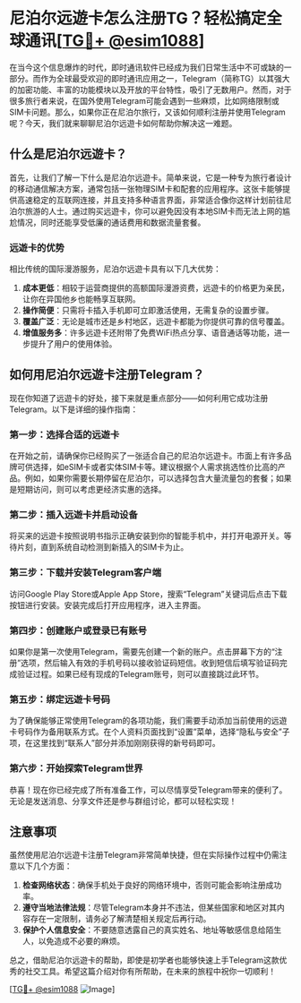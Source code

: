 # 尼泊尔远遊卡怎么注册TG？轻松搞定全球通讯[[TG💪+ @esim1088](https://t.me/s/esim1088)]

在当今这个信息爆炸的时代，即时通讯软件已经成为我们日常生活中不可或缺的一部分。而作为全球最受欢迎的即时通讯应用之一，Telegram（简称TG）以其强大的加密功能、丰富的功能模块以及开放的平台特性，吸引了无数用户。然而，对于很多旅行者来说，在国外使用Telegram可能会遇到一些麻烦，比如网络限制或SIM卡问题。那么，如果你正在尼泊尔旅行，又该如何顺利注册并使用Telegram呢？今天，我们就来聊聊尼泊尔远遊卡如何帮助你解决这一难题。

## 什么是尼泊尔远遊卡？

首先，让我们了解一下什么是尼泊尔远遊卡。简单来说，它是一种专为旅行者设计的移动通信解决方案，通常包括一张物理SIM卡和配套的应用程序。这张卡能够提供高速稳定的互联网连接，并且支持多种语言界面，非常适合像你这样计划前往尼泊尔旅游的人士。通过购买远遊卡，你可以避免因没有本地SIM卡而无法上网的尴尬情况，同时还能享受低廉的通话费用和数据流量套餐。

### 远遊卡的优势

相比传统的国际漫游服务，尼泊尔远遊卡具有以下几大优势：

1. **成本更低**：相较于运营商提供的高额国际漫游资费，远遊卡的价格更为亲民，让你在异国他乡也能畅享互联网。
2. **操作简便**：只需将卡插入手机即可立即激活使用，无需复杂的设置步骤。
3. **覆盖广泛**：无论是城市还是乡村地区，远遊卡都能为你提供可靠的信号覆盖。
4. **增值服务多**：许多远遊卡还附带了免费WiFi热点分享、语音通话等功能，进一步提升了用户的使用体验。

## 如何用尼泊尔远遊卡注册Telegram？

现在你知道了远遊卡的好处，接下来就是重点部分——如何利用它成功注册Telegram。以下是详细的操作指南：

### 第一步：选择合适的远遊卡

在开始之前，请确保你已经购买了一张适合自己的尼泊尔远遊卡。市面上有许多品牌可供选择，如eSIM卡或者实体SIM卡等。建议根据个人需求挑选性价比高的产品。例如，如果你需要长期停留在尼泊尔，可以选择包含大量流量包的套餐；如果是短期访问，则可以考虑更经济实惠的选择。

### 第二步：插入远遊卡并启动设备

将买来的远遊卡按照说明书指示正确安装到你的智能手机中，并打开电源开关。等待片刻，直到系统自动检测到新插入的SIM卡为止。

### 第三步：下载并安装Telegram客户端

访问Google Play Store或Apple App Store，搜索“Telegram”关键词后点击下载按钮进行安装。安装完成后打开应用程序，进入主界面。

### 第四步：创建账户或登录已有账号

如果你是第一次使用Telegram，需要先创建一个新的账户。点击屏幕下方的“注册”选项，然后输入有效的手机号码以接收验证码短信。收到短信后填写验证码完成验证过程。如果已经有现成的Telegram账号，则可以直接跳过此环节。

### 第五步：绑定远遊卡号码

为了确保能够正常使用Telegram的各项功能，我们需要手动添加当前使用的远遊卡号码作为备用联系方式。在个人资料页面找到“设置”菜单，选择“隐私与安全”子项，在这里找到“联系人”部分并添加刚刚获得的新号码即可。

### 第六步：开始探索Telegram世界

恭喜！现在你已经完成了所有准备工作，可以尽情享受Telegram带来的便利了。无论是发送消息、分享文件还是参与群组讨论，都可以轻松实现！

## 注意事项

虽然使用尼泊尔远遊卡注册Telegram非常简单快捷，但在实际操作过程中仍需注意以下几个方面：

1. **检查网络状态**：确保手机处于良好的网络环境中，否则可能会影响注册成功率。
2. **遵守当地法律法规**：尽管Telegram本身并不违法，但某些国家和地区对其内容存在一定限制，请务必了解清楚相关规定后再行动。
3. **保护个人信息安全**：不要随意透露自己的真实姓名、地址等敏感信息给陌生人，以免造成不必要的麻烦。

总之，借助尼泊尔远遊卡的帮助，即使是初学者也能够快速上手Telegram这款优秀的社交工具。希望这篇介绍对你有所帮助，在未来的旅程中祝你一切顺利！

[[TG💪+ @esim1088](https://t.me/s/esim1088) ![Image](https://i.postimg.cc/4NQfJmqS/Snipaste-2025-05-13-00-14-12.png)]
